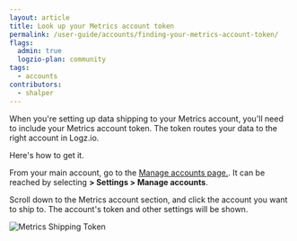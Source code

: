 ```yaml
---
layout: article
title: Look up your Metrics account token
permalink: /user-guide/accounts/finding-your-metrics-account-token/
flags:
  admin: true
  logzio-plan: community
tags:
  - accounts
contributors:
  - shalper
---
```


When you're setting up data shipping to your Metrics account, you'll need to include your Metrics account token. The token routes your data to the right account in Logz.io.

Here's how to get it.

From your main account, go to the [Manage accounts page.](https://app.logz.io/#/dashboard/settings/manage-accounts). It can be reached by selecting **<i class="li li-gear"></i> > Settings > Manage accounts**.

Scroll down to the Metrics account section,
and click the account you want to ship to.
The account's token and other settings will be shown.

![Metrics Shipping Token](https://dytvr9ot2sszz.cloudfront.net/logz-docs/accounts/metrics-token-resized.png)
